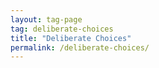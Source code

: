 ```yaml
---
layout: tag-page
tag: deliberate-choices
title: "Deliberate Choices"
permalink: /deliberate-choices/
---
```

